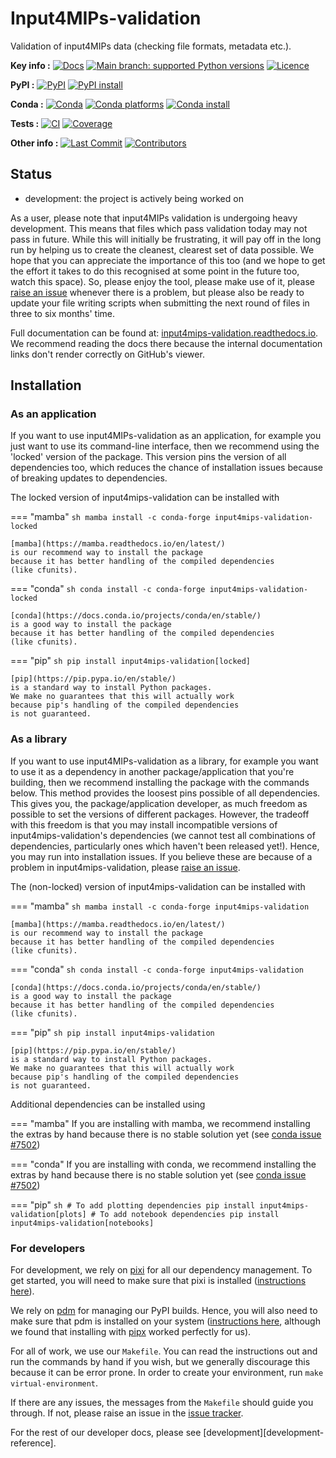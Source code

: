 <!--- --8<-- [start:description] -->
# Input4MIPs-validation

Validation of input4MIPs data (checking file formats, metadata etc.).

**Key info :**
[![Docs](https://readthedocs.org/projects/input4mips-validation/badge/?version=latest)](https://input4mips-validation.readthedocs.io)
[![Main branch: supported Python versions](https://img.shields.io/python/required-version-toml?tomlFilePath=https%3A%2F%2Fraw.githubusercontent.com%2Fclimate-resource%2Finput4mips_validation%2Fmain%2Fpyproject.toml)](https://github.com/climate-resource/input4mips_validation/blob/main/pyproject.toml)
[![Licence](https://img.shields.io/pypi/l/input4mips-validation?label=licence)](https://github.com/climate-resource/input4mips_validation/blob/main/LICENCE)

**PyPI :**
[![PyPI](https://img.shields.io/pypi/v/input4mips-validation.svg)](https://pypi.org/project/input4mips-validation/)
[![PyPI install](https://github.com/climate-resource/input4mips_validation/actions/workflows/install-pypi.yaml/badge.svg?branch=main)](https://github.com/climate-resource/input4mips_validation/actions/workflows/install-pypi.yaml)

**Conda :**
[![Conda](https://img.shields.io/conda/vn/conda-forge/input4mips-validation.svg)](https://anaconda.org/conda-forge/input4mips-validation)
[![Conda platforms](https://img.shields.io/conda/pn/conda-forge/input4mips-validation.svg)](https://anaconda.org/conda-forge/input4mips-validation)
[![Conda install](https://github.com/climate-resource/input4mips_validation/actions/workflows/install-conda.yaml/badge.svg?branch=main)](https://github.com/climate-resource/input4mips_validation/actions/workflows/install-conda.yaml)

**Tests :**
[![CI](https://github.com/climate-resource/input4mips_validation/actions/workflows/ci.yaml/badge.svg?branch=main)](https://github.com/climate-resource/input4mips_validation/actions/workflows/ci.yaml)
[![Coverage](https://codecov.io/gh/climate-resource/input4mips_validation/branch/main/graph/badge.svg)](https://codecov.io/gh/climate-resource/input4mips_validation)

**Other info :**
[![Last Commit](https://img.shields.io/github/last-commit/climate-resource/input4mips_validation.svg)](https://github.com/climate-resource/input4mips_validation/commits/main)
[![Contributors](https://img.shields.io/github/contributors/climate-resource/input4mips_validation.svg)](https://github.com/climate-resource/input4mips_validation/graphs/contributors)

## Status

- development: the project is actively being worked on

As a user, please note that input4MIPs validation is undergoing heavy development.
This means that files which pass validation today may not pass in future.
While this will initially be frustrating, it will pay off in the long run
by helping us to create the cleanest, clearest set of data possible.
We hope that you can appreciate the importance of this too
(and we hope to get the effort it takes to do this
recognised at some point in the future too,
watch this space).
So, please enjoy the tool, please make use of it,
please [raise an issue](https://github.com/climate-resource/input4mips_validation/issues/new/choose)
whenever there is a problem,
but please also be ready to update your file writing scripts
when submitting the next round of files in three to six months' time.

<!--- --8<-- [end:description] -->

Full documentation can be found at:
[input4mips-validation.readthedocs.io](https://input4mips-validation.readthedocs.io/en/latest/).
We recommend reading the docs there because the internal documentation links
don't render correctly on GitHub's viewer.

## Installation

<!--- --8<-- [start:installation] -->
### As an application

If you want to use input4MIPs-validation as an application,
for example you just want to use its command-line interface,
then we recommend using the 'locked' version of the package.
This version pins the version of all dependencies too,
which reduces the chance of installation issues
because of breaking updates to dependencies.

The locked version of input4mips-validation can be installed with

=== "mamba"
    ```sh
    mamba install -c conda-forge input4mips-validation-locked
    ```

    [mamba](https://mamba.readthedocs.io/en/latest/)
    is our recommend way to install the package
    because it has better handling of the compiled dependencies
    (like cfunits).

=== "conda"
    ```sh
    conda install -c conda-forge input4mips-validation-locked
    ```

    [conda](https://docs.conda.io/projects/conda/en/stable/)
    is a good way to install the package
    because it has better handling of the compiled dependencies
    (like cfunits).

=== "pip"
    ```sh
    pip install input4mips-validation[locked]
    ```

    [pip](https://pip.pypa.io/en/stable/)
    is a standard way to install Python packages.
    We make no guarantees that this will actually work
    because pip's handling of the compiled dependencies
    is not guaranteed.

### As a library

If you want to use input4MIPs-validation as a library,
for example you want to use it
as a dependency in another package/application that you're building,
then we recommend installing the package with the commands below.
This method provides the loosest pins possible of all dependencies.
This gives you, the package/application developer,
as much freedom as possible to set the versions of different packages.
However, the tradeoff with this freedom is that you may install
incompatible versions of input4mips-validation's dependencies
(we cannot test all combinations of dependencies,
particularly ones which haven't been released yet!).
Hence, you may run into installation issues.
If you believe these are because of a problem in input4mips-validation,
please [raise an issue](https://github.com/climate-resource/input4mips_validation/issues/new/choose).

The (non-locked) version of input4mips-validation can be installed with

=== "mamba"
    ```sh
    mamba install -c conda-forge input4mips-validation
    ```

    [mamba](https://mamba.readthedocs.io/en/latest/)
    is our recommend way to install the package
    because it has better handling of the compiled dependencies
    (like cfunits).

=== "conda"
    ```sh
    conda install -c conda-forge input4mips-validation
    ```

    [conda](https://docs.conda.io/projects/conda/en/stable/)
    is a good way to install the package
    because it has better handling of the compiled dependencies
    (like cfunits).

=== "pip"
    ```sh
    pip install input4mips-validation
    ```

    [pip](https://pip.pypa.io/en/stable/)
    is a standard way to install Python packages.
    We make no guarantees that this will actually work
    because pip's handling of the compiled dependencies
    is not guaranteed.

Additional dependencies can be installed using

=== "mamba"
    If you are installing with mamba, we recommend
    installing the extras by hand because there is no stable
    solution yet (see [conda issue #7502](https://github.com/conda/conda/issues/7502))

=== "conda"
    If you are installing with conda, we recommend
    installing the extras by hand because there is no stable
    solution yet (see [conda issue #7502](https://github.com/conda/conda/issues/7502))

=== "pip"
    ```sh
    # To add plotting dependencies
    pip install input4mips-validation[plots]
    # To add notebook dependencies
    pip install input4mips-validation[notebooks]
    ```

### For developers

For development, we rely on [pixi](https://pixi.sh/latest/)
for all our dependency management.
To get started, you will need to make sure that pixi is installed
([instructions here](https://pixi.sh/latest/#installation)).

We rely on [pdm](https://pdm-project.org/en/latest/) for managing our PyPI builds.
Hence, you will also need to make sure that pdm is installed on your system
([instructions here](https://pdm-project.org/en/latest/#installation),
although we found that installing with [pipx](https://pipx.pypa.io/stable/installation/)
worked perfectly for us).

For all of work, we use our `Makefile`.
You can read the instructions out and run the commands by hand if you wish,
but we generally discourage this because it can be error prone.
In order to create your environment, run `make virtual-environment`.

If there are any issues, the messages from the `Makefile` should guide you
through. If not, please raise an issue in the
[issue tracker](https://github.com/climate-resource/input4mips_validation/issues).

For the rest of our developer docs, please see [development][development-reference].

<!--- --8<-- [end:installation] -->

